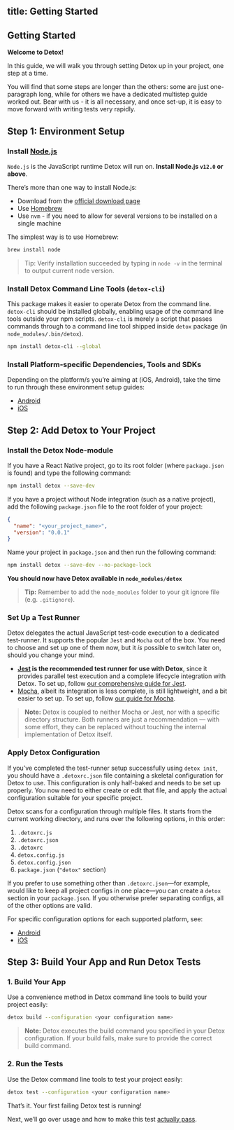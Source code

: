 title: Getting Started
---

## Getting Started

**Welcome to Detox!**

In this guide, we will walk you through setting Detox up in your project, one step at a time.

You will find that some steps are longer than the others: some are just one-paragraph long, while for others we have a dedicated multistep guide worked out. Bear with us - it is all necessary, and once set-up, it is easy to move forward with writing tests very rapidly.

## Step 1: Environment Setup

### Install [Node.js](https://nodejs.org/en/)

`Node.js` is the JavaScript runtime Detox will run on. **Install Node.js `v12.0` or above**.

There’s more than one way to install Node.js:

- Download from the [official download page](https://nodejs.org/en/download/)
- Use [Homebrew](https://formulae.brew.sh/formula/node)
- Use `nvm` - if you need to allow for several versions to be installed on a single machine

The simplest way is to use Homebrew:

```sh
brew install node
```

> Tip: Verify installation succeeded by typing in `node -v` in the terminal to output current node version.

### Install Detox Command Line Tools (`detox-cli`)

This package makes it easier to operate Detox from the command line. `detox-cli` should be installed globally, enabling usage of the command line tools outside your npm scripts. `detox-cli` is merely a script that passes commands through to a command line tool shipped inside `detox` package (in `node_modules/.bin/detox`).

```bash npm2yarn
npm install detox-cli --global
```

### Install Platform-specific Dependencies, Tools and SDKs

Depending on the platform/s you’re aiming at (iOS, Android), take the time to run through these environment setup guides:

- [Android](../Introduction.AndroidDevEnv.md)
- [iOS](../Introduction.iOSDevEnv.md)

## Step 2: Add Detox to Your Project

### Install the Detox Node-module

If you have a React Native project, go to its root folder (where `package.json` is found) and type the following command:

```bash npm2yarn
npm install detox --save-dev
```

If you have a project without Node integration (such as a native project), add the following `package.json` file to the root folder of your project:

```json
{
  "name": "<your_project_name>",
  "version": "0.0.1"
}
```

Name your project in `package.json` and then run the following command:

```bash npm2yarn
npm install detox --save-dev --no-package-lock
```

**You should now have Detox available in `node_modules/detox`**

> **Tip:** Remember to add the `node_modules` folder to your git ignore file (e.g. `.gitignore`).

### Set Up a Test Runner

Detox delegates the actual JavaScript test-code execution to a dedicated test-runner. It supports the popular `Jest` and `Mocha` out of the box. You need to choose and set up one of them now, but it _is_ possible to switch later on, should you change your mind.

- **[Jest](https://jestjs.io/) is the recommended test runner for use with Detox**, since it provides parallel test execution and a complete lifecycle integration with Detox. To set up, follow [our comprehensive guide for Jest](versioned_docs/version-19.x/Guide.Jest.md).
- [Mocha](https://mochajs.org/), albeit its integration is less complete, is still lightweight, and a bit easier to set up. To set up, follow [our guide for Mocha](versioned_docs/version-19.x/Guide.Mocha.md).

> **Note:** Detox is coupled to neither Mocha or Jest, nor with a specific directory structure. Both runners are just a recommendation — with some effort, they can be replaced without touching the internal implementation of Detox itself.

### Apply Detox Configuration

If you’ve completed the test-runner setup successfully using `detox init`, you should have a `.detoxrc.json` file containing a skeletal configuration for Detox to use. This configuration is only half-baked and needs to be set up properly. You now need to either create or edit that file, and apply the actual configuration suitable for your specific project.

Detox scans for a configuration through multiple files. It starts from the current working directory, and runs over the following options, in this order:

1. `.detoxrc.js`
1. `.detoxrc.json`
1. `.detoxrc`
1. `detox.config.js`
1. `detox.config.json`
1. `package.json` (`"detox"` section)

If you prefer to use something other than `.detoxrc.json`—for example, would like to keep all project configs in one place—you can create a `detox` section in your `package.json`. If you otherwise prefer separating configs, all of the other options are valid.

For specific configuration options for each supported platform, see:

- [Android](versioned_docs/version-19.x/Introduction.Android.md)
- [iOS](versioned_docs/version-19.x/Introduction.iOS.md)

## Step 3: Build Your App and Run Detox Tests

### 1. Build Your App

Use a convenience method in Detox command line tools to build your project easily:

```sh
detox build --configuration <your configuration name>
```

> **Note:** Detox executes the build command you specified in your Detox configuration. If your build fails, make sure to provide the correct build command.

### 2. Run the Tests

Use the Detox command line tools to test your project easily:

```sh
detox test --configuration <your configuration name>
```

That’s it. Your first failing Detox test is running!

Next, we’ll go over usage and how to make this test [actually pass](versioned_docs/version-19.x/Introduction.WritingFirstTest.md).
